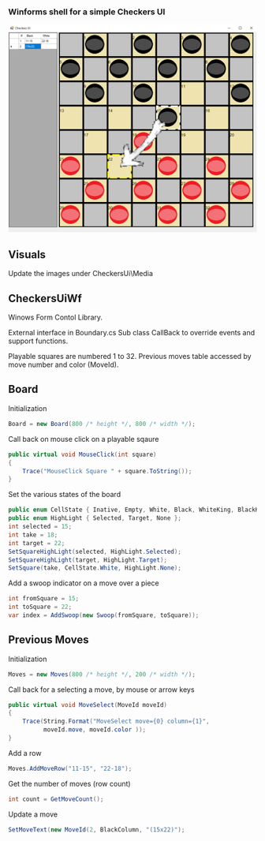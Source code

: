 ### Winforms shell for a simple Checkers UI

![main](https://github.com/speedyjeff/checkersui/blob/master/Media/main.png)


## Visuals

Update the images under CheckersUi\Media

## CheckersUiWf

Winows Form Contol Library. 

External interface in Boundary.cs
Sub class CallBack to override events and support functions.

Playable squares are numbered 1 to 32.
Previous moves table accessed by move number and color (MoveId).

## Board

Initialization
```C#
Board = new Board(800 /* height */, 800 /* width */);
```

Call back on mouse click on a playable sqaure
```C#
public virtual void MouseClick(int square)
{
    Trace("MouseClick Square " + square.ToString());
}
```

Set the various states of the board
```C#
public enum CellState { Inative, Empty, White, Black, WhiteKing, BlackKing};
public enum HighLight { Selected, Target, None };
int selected = 15;
int take = 18;
int target = 22;
SetSquareHighLight(selected, HighLight.Selected);
SetSquareHighLight(target, HighLight.Target);
SetSquare(take, CellState.White, HighLight.None);
```

Add a swoop indicator on a move over a piece
```C#
int fromSquare = 15;
int toSquare = 22;
var index = AddSwoop(new Swoop(fromSquare, toSquare));

```

## Previous Moves

Initialization
```C#
Moves = new Moves(800 /* height */, 200 /* width */);
```
Call back for a selecting a move, by mouse or arrow keys
```C#
public virtual void MoveSelect(MoveId moveId)
{
    Trace(String.Format("MoveSelect move={0} column={1}",
          moveId.move, moveId.color ));
}
```

Add a row
```C#
Moves.AddMoveRow("11-15", "22-18");
```

Get the number of moves (row count)
```C#
int count = GetMoveCount();
```

Update a move
```C#
SetMoveText(new MoveId(2, BlackColumn, "(15x22)");
```

